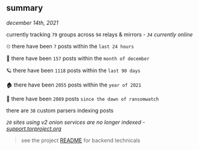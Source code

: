 
## summary
_december 14th, 2021_

currently tracking `79` groups across `94` relays & mirrors - _`34` currently online_

⏲ there have been `7` posts within the `last 24 hours`

🦈 there have been `157` posts within the `month of december`

🪐 there have been `1118` posts within the `last 90 days`

🏚 there have been `2055` posts within the `year of 2021`

🦕 there have been `2089` posts `since the dawn of ransomwatch`

there are `38` custom parsers indexing posts

_`20` sites using v2 onion services are no longer indexed - [support.torproject.org](https://support.torproject.org/onionservices/v2-deprecation/)_

> see the project [README](https://github.com/thetanz/ransomwatch#ransomwatch--) for backend technicals
